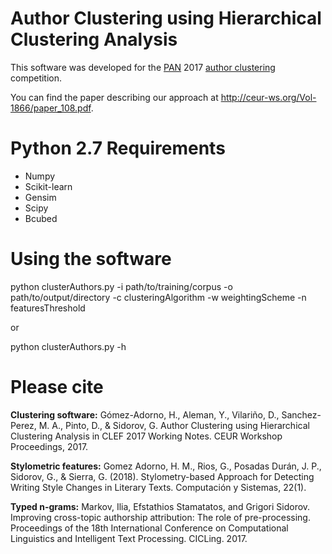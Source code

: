 Author Clustering using Hierarchical Clustering Analysis
==============================================================

This software was developed for the [PAN] 2017 [author clustering]
competition.

[pan]: https://pan.webis.de/clef17/pan17-web/index.html
[author clustering]: https://pan.webis.de/clef17/pan17-web/author-identification.html

You can find the paper describing our approach at
<http://ceur-ws.org/Vol-1866/paper_108.pdf>.

# Python 2.7 Requirements #

* Numpy
* Scikit-learn
* Gensim
* Scipy
* Bcubed

# Using the software #

python clusterAuthors.py -i path/to/training/corpus -o path/to/output/directory -c clusteringAlgorithm -w weightingScheme -n featuresThreshold

or

python clusterAuthors.py -h

# Please cite #

**Clustering software:**
Gómez-Adorno, H., Aleman, Y., Vilariño, D., Sanchez-Perez, M. A., Pinto, D., & Sidorov, G. Author Clustering using Hierarchical Clustering Analysis in CLEF 2017 Working Notes. CEUR Workshop Proceedings, 2017.

**Stylometric features:**
Gomez Adorno, H. M., Rios, G., Posadas Durán, J. P., Sidorov, G., & Sierra, G. (2018). Stylometry-based Approach for Detecting Writing Style Changes in Literary Texts. Computación y Sistemas, 22(1).

**Typed n-grams:**
Markov, Ilia, Efstathios Stamatatos, and Grigori Sidorov. Improving cross-topic authorship attribution: The role of pre-processing. Proceedings of the 18th International Conference on Computational Linguistics and Intelligent Text Processing. CICLing. 2017.
